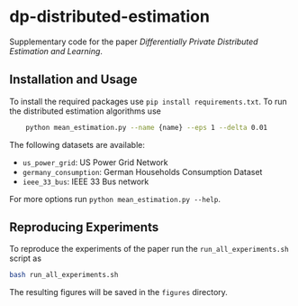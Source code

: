 # dp-distributed-estimation

Supplementary code for the paper _Differentially Private Distributed Estimation and Learning_. 

## Installation and Usage

To install the required packages use `pip install requirements.txt`. To run the distributed estimation algorithms use

```bash
    python mean_estimation.py --name {name} --eps 1 --delta 0.01 
```

The following datasets are available:

 * `us_power_grid`: US Power Grid Network
 * `germany_consumption`: German Households Consumption Dataset
 * `ieee_33_bus`: IEEE 33 Bus network

For more options run `python mean_estimation.py --help`. 


## Reproducing Experiments

To reproduce the experiments of the paper run the `run_all_experiments.sh` script as 

```bash
bash run_all_experiments.sh
```

The resulting figures will be saved in the `figures` directory. 